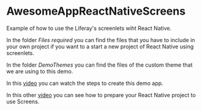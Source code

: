 # AwesomeAppReactNativeScreens

Example of how to use the Liferay's screenlets wiht React Native.

In the folder *Files required* you can find the files that you have to include in your own project if you want to a start a new project of React Native using screenlets.

In the folder *DemoThemes* you can find the files of the custom theme that we are using to this demo.

In this [video](https://www.youtube.com/watch?v=JDS_zDy4kO8) you can watch the steps to create this demo app.

In this other [video](https://youtu.be/ob8YC4ofc5k) you can see how to prepare your React Native project to use Screens.
